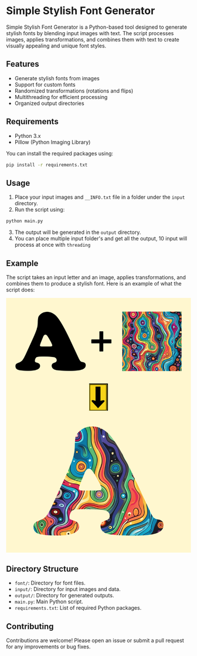 # Simple Stylish Font Generator

Simple Stylish Font Generator is a Python-based tool designed to generate stylish fonts by blending input images with text. The script processes images, applies transformations, and combines them with text to create visually appealing and unique font styles.

## Features

- Generate stylish fonts from images
- Support for custom fonts
- Randomized transformations (rotations and flips)
- Multithreading for efficient processing
- Organized output directories

## Requirements

- Python 3.x
- Pillow (Python Imaging Library)

You can install the required packages using:

```bash
pip install -r requirements.txt
```

## Usage

1. Place your input images and `__INFO.txt` file in a folder under the `input` directory.
2. Run the script using:

```bash
python main.py
```

3. The output will be generated in the `output` directory.
4. You can place multiple input folder's and get all the output, 10 input will process at once with `threading`

## Example

The script takes an input letter and an image, applies transformations, and combines them to produce a stylish font. Here is an example of what the script does:

![Example Image](DEMO/working-sample.png)

## Directory Structure

- `font/`: Directory for font files.
- `input/`: Directory for input images and data.
- `output/`: Directory for generated outputs.
- `main.py`: Main Python script.
- `requirements.txt`: List of required Python packages.



## Contributing

Contributions are welcome! Please open an issue or submit a pull request for any improvements or bug fixes.
